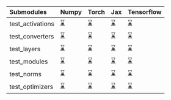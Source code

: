 | Submodules       | Numpy                                                                                                                           | Torch                                                                                                                           | Jax                                                                                                                             | Tensorflow                                                                                                                      |
|:-----------------|:--------------------------------------------------------------------------------------------------------------------------------|:--------------------------------------------------------------------------------------------------------------------------------|:--------------------------------------------------------------------------------------------------------------------------------|:--------------------------------------------------------------------------------------------------------------------------------|
| test_activations | <a href="https://github.com/unifyai/ivy/runs/7954922031?check_suite_focus=true" rel="noopener noreferrer" target="_blank">⌛</a> | <a href="https://github.com/unifyai/ivy/runs/7954923488?check_suite_focus=true" rel="noopener noreferrer" target="_blank">⌛</a> | <a href="https://github.com/unifyai/ivy/runs/7954924813?check_suite_focus=true" rel="noopener noreferrer" target="_blank">⌛</a> | <a href="https://github.com/unifyai/ivy/runs/7954925919?check_suite_focus=true" rel="noopener noreferrer" target="_blank">⌛</a> |
| test_converters  | <a href="https://github.com/unifyai/ivy/runs/7954922391?check_suite_focus=true" rel="noopener noreferrer" target="_blank">⌛</a> | <a href="https://github.com/unifyai/ivy/runs/7954923718?check_suite_focus=true" rel="noopener noreferrer" target="_blank">⌛</a> | <a href="https://github.com/unifyai/ivy/runs/7954925023?check_suite_focus=true" rel="noopener noreferrer" target="_blank">⌛</a> | <a href="https://github.com/unifyai/ivy/runs/7954926069?check_suite_focus=true" rel="noopener noreferrer" target="_blank">⌛</a> |
| test_layers      | <a href="https://github.com/unifyai/ivy/runs/7954922584?check_suite_focus=true" rel="noopener noreferrer" target="_blank">⌛</a> | <a href="https://github.com/unifyai/ivy/runs/7954923940?check_suite_focus=true" rel="noopener noreferrer" target="_blank">⌛</a> | <a href="https://github.com/unifyai/ivy/runs/7954925224?check_suite_focus=true" rel="noopener noreferrer" target="_blank">⌛</a> | <a href="https://github.com/unifyai/ivy/runs/7954926182?check_suite_focus=true" rel="noopener noreferrer" target="_blank">⌛</a> |
| test_modules     | <a href="https://github.com/unifyai/ivy/runs/7954922798?check_suite_focus=true" rel="noopener noreferrer" target="_blank">⌛</a> | <a href="https://github.com/unifyai/ivy/runs/7954924102?check_suite_focus=true" rel="noopener noreferrer" target="_blank">⌛</a> | <a href="https://github.com/unifyai/ivy/runs/7954925398?check_suite_focus=true" rel="noopener noreferrer" target="_blank">⌛</a> | <a href="https://github.com/unifyai/ivy/runs/7954926403?check_suite_focus=true" rel="noopener noreferrer" target="_blank">⌛</a> |
| test_norms       | <a href="https://github.com/unifyai/ivy/runs/7954923001?check_suite_focus=true" rel="noopener noreferrer" target="_blank">⌛</a> | <a href="https://github.com/unifyai/ivy/runs/7954924328?check_suite_focus=true" rel="noopener noreferrer" target="_blank">⌛</a> | <a href="https://github.com/unifyai/ivy/runs/7954925570?check_suite_focus=true" rel="noopener noreferrer" target="_blank">⌛</a> | <a href="https://github.com/unifyai/ivy/runs/7954926582?check_suite_focus=true" rel="noopener noreferrer" target="_blank">⌛</a> |
| test_optimizers  | <a href="https://github.com/unifyai/ivy/runs/7954923249?check_suite_focus=true" rel="noopener noreferrer" target="_blank">⌛</a> | <a href="https://github.com/unifyai/ivy/runs/7954924616?check_suite_focus=true" rel="noopener noreferrer" target="_blank">⌛</a> | <a href="https://github.com/unifyai/ivy/runs/7954925755?check_suite_focus=true" rel="noopener noreferrer" target="_blank">⌛</a> | <a href="https://github.com/unifyai/ivy/runs/7954926735?check_suite_focus=true" rel="noopener noreferrer" target="_blank">⌛</a> |